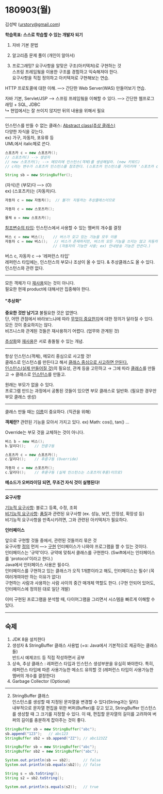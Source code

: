 # 180903(월)

김성박 (urstory@gmail.com)

**학습목표: 스스로 학습할 수 있는 개발자 되기**

1) 자바 기본 문법

2) 알고리즘 문제 풀이 (개인이 알아서)

3) 프로그래밍? 요구사항을 알맞은 구조(아키텍처)로 구현하는 것  
스프링 프레임웤을 이용한 구조를 경험하고 익숙해져야 한다.  
요구사항을 직접 정의하고 아키텍처로 구현해보는 연습.

HTTP 프로토콜에 대한 이해. —> 간단한 Web Server(WAS) 만들어보기 연습.

자바 기본, Servlet/JSP —> 스프링 프레임웤을 이해할 수 있다. —> 간단한 웹프로그래밍 + SQL, JDBC  
↳ 현업에서는 잘 쓰이지 않지만 뒤의 내용을 위해서 필요

----



인스턴스를 만들 수 없는 클래스: <u>Abstract class(추상 클래스)</u>   
다양한 자식을 갖는다.  
ex) 가구, 자동차, 포유류 등  
UML에서 italic체로 쓴다.

```java
스포츠카 c = new 스포츠카();
// 스포츠카() --> 생성자
// new 스포츠카(); --> 메모리에 인스턴스(객체)를 생성해달라. (new 키워드)
// c라는 변수가 스포츠카 인스턴스를 참조한다.	(스포츠카 인스턴스를 가리키며 '스포츠카 c'라고 부르겠다!)

String sb = new StringBuffer();
```

(자식)은 (부모)다 —> (O)  
ex) (스포츠카)는 (자동차)다.



```java
자동차 c = new 자동차();	// 불가! 자동차는 추상클래스이므로

자동차 c = new 스포츠카();

물체 o = new 스포츠카();
```



<u>참조변수의 타입</u>: 인스턴스에서 사용할 수 있는 멤버의 개수를 결정

```java
버스 c = new 버스();	// 버스가 갖고 있는 기능을 모두 이용
자동차 c = new 버스();	// 버스가 존재하지만, 버스의 모든 기능을 쓰지는 않고 자동차로서만 사용
					  // (자동차의 기능만 사용; ex) 안내방송 기능은 안쓴다.)
```

버스 c, 자동차 c --> '레퍼런스 타입'  
레퍼런스 타입에는, 인스턴스의 부모나 조상이 올 수 있다. & 추상클래스도 올 수 있다.  
인스턴스와 관련 없다.  

---



모든 객체가 다 <u>재사용</u>되는 것이 아니다.  
필요한 현재 product에 대해서만 집중해야 한다.


#### "추상화"
**중요한 것만 남기고** 불필요한 것은 없앤다.  
단, 어떤 관점에서 바라보느냐에 따라 <u>무엇이 중요한지</u>에 대한 정의가 달라질 수 있다. 모든 것이 중요하지는 않다.  
비즈니스와 관계된 것들은 재사용하기 어렵다. (업무와 관계된 것)

<u>추상화</u>와 <u>재사용</u>은 서로 충돌될 수 있는 개념.

---



항상 인스턴스(객체), 메모리 중심으로 사고할 것!  
클래스로 인스턴스를 만든다고 해서 <u>클래스 중심으로 사고하면 안된다.</u>  
<u>인스턴스(실제 만들어질 것)</u>의 필요성, 관계 등을 고민하고 → 그에 따라 <u>클래스</u>를 만들고 → 클래스로 <u>인스턴스</u>를 만들고.



원래는 부모가 없을 수 있다.  
프로그램 만드는 과정에서 공통된 것들이 있으면 부모 클래스로 일반화. (필요한 경우만 부모 클래스 생성)

---



클래스 만들 때는 <u>이름</u>이 중요하다. (직관을 위해)

**객체란?** 관련된 기능을 모아서 가지고 있다.
ex) Math: cos(), tan() ...

Override는 부모 것을 교체하는 것이 아니다.

```java
버스 b = new 버스();
b.달리다();	// 전륜구동

스포츠카 c = new 스포츠카();
c.달리다();	// 후륜구동 (Override)

자동차 c = new 스포츠카();
c.달리다(); 	// 후륜구동 (실제 인스턴스는 스포츠카(후륜)이므로)
```

**메소드가 오버라이딩 되면, 무조건 자식 것이 실행된다!**

---



**요구사항**

<u>기능적 요구사항</u>: 블로그 등록, 수정, 조회  
<u>비기능적 요구사항</u>: <u>품질</u>과 관련된 요구사항 (ex. 성능, 보안, 안정성, 확장성 등)  
				비기능적 요구사항을 만족시키려면, 그와 관련된 아키텍처가 필요하다.

**인터페이스**

앞으로 구현할 것들 중에서, 관련된 것들끼리 묶은 것  
요구사항 <u>정의</u> 먼저 —> <u>구현</u>
인터페이스가 나와야 프로그램을 짤 수 있는 것이다.  
인터페이스는 '규약'이다. 규약에 맞춰서 클래스를 구현한다. (Swift에서는 인터페이스를 'protocol'이라고 한다.)  
Java에서 인터페이스 사용은 필수다.  
인터페이스를 구현하고 있는 클래스가 오직 1개뿐이라고 해도, 인터페이스는 필수! (꼭 여러개여야만 하는 이유가 없다)  
구현하는 사람과 사용하는 사람 사이의 중간 매개체 역할도 한다. (구현 안되어 있어도, 인터페이스에 정의된 대로 일단 개발)



이미 구현된 프로그램을 분석할 때, 다이어그램을 그리면서 시스템을 빠르게 이해할 수 있다.



---

## 숙제

1. JDK 8을 설치한다
2. 생성자 & StringBuffer 클래스 사용법 (+α: Java에서 기본적으로 제공하는 클래스들)  
   반드시 예제코드 등 직접 작성하면서 공부
3. 상속, 추상 클래스
   : 레퍼런스 타입과 인스턴스 생성부분을 유심히 봐야한다. 특히, 레퍼런스 타입에 따른 사용가능한 메소드 유의할 것 (레퍼런스 타입이 사용가능한 멤버의 개수를 결정한다)
4. Garbage Collector (Optional)

---

2. StringBuffer 클래스  
   인스턴스를 생성할 때 지정된 문자열을 변경할 수 있다(String과는 달리)  
   내부적으로 문자열 편집을 위한 버퍼(Buffer)를 갖고 있고, StringBuffer 인스턴스를 생성할 때 그 크기를 지정할 수 있다. 이 때, 편집할 문자열의 길이를 고려하여 버퍼의 길이를 충분하게 잡아주는 것이 좋다.

```java
StringBuffer sb = new StringBuffer("abc");
sb.append("123");	// abc123
StringBuffer sb2 = sb.append("ZZ");	// abc123ZZ
```

```java
StringBuffer sb = new StringBuffer("abc");
StringBuffer sb2 = new StringBuffer("abc");

System.out.println(sb == sb2);		// false
System.out.println(sb.equals(sb2));	// false
```

```java
String s = sb.toString();
String s2 = sb2.toString();

System.out.println(s.equals(s2));	// true
```

